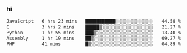### hi  


<!--
**passer12/passer12** is a ✨ _special_ ✨ repository because its `README.md` (this file) appears on your GitHub profile.

Here are some ideas to get you started:

- 🔭 I’m currently working on ...
- 🌱 I’m currently learning ...
- 👯 I’m looking to collaborate on ...
- 🤔 I’m looking for help with ...
- 💬 Ask me about ...
- 📫 How to reach me: ...
- 😄 Pronouns: ...
- ⚡ Fun fact: ...
-->
<!--[![Top Langs](https://github-readme-stats.vercel.app/api/top-langs/?username=passer12&show_icons=true&theme=radical&count_private=true)](https://github.com/anuraghazra/github-readme-stats)-->
<!--[![Anurag's GitHub stats](https://github-readme-stats.vercel.app/api?username=passer12&show_icons=true&theme=radical&count_private=true)](https://github.com/anuraghazra/github-readme-stats)-->


<!--START_SECTION:waka-->

```txt
JavaScript   6 hrs 23 mins   ███████████░░░░░░░░░░░░░░   44.58 %
C            3 hrs 2 mins    █████▒░░░░░░░░░░░░░░░░░░░   21.27 %
Python       1 hr 55 mins    ███▒░░░░░░░░░░░░░░░░░░░░░   13.40 %
Assembly     1 hr 19 mins    ██▒░░░░░░░░░░░░░░░░░░░░░░   09.27 %
PHP          41 mins         █▒░░░░░░░░░░░░░░░░░░░░░░░   04.89 %
```

<!--END_SECTION:waka-->
